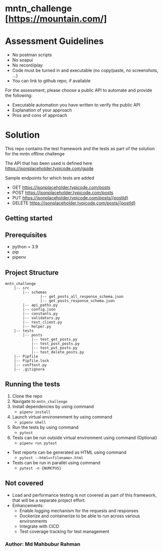 # mntn_challenge [https://mountain.com/]

# Assessment Guidelines

- No postman scripts
- No soapui
- No record/play
- Code must be turned in and executable (no copy/paste, no screenshots, ...)
- You can link to github repo, if available

For the assessment, please choose a public API to automate and provide the following:
 - Executable automation you have written to verify the public API
 - Explanation of your approach
 - Pros and cons of approach

# Solution

This repo contains the test framework and the tests as part of the solution for the mntn offline challenge

The API that has been used is defined here https://jsonplaceholder.typicode.com/guide

Sample endpoints for which tests are added

- GET https://jsonplaceholder.typicode.com/posts
- POST https://jsonplaceholder.typicode.com/posts
- PUT https://jsonplaceholder.typicode.com/posts/{postId}
- DELETE https://jsonplaceholder.typicode.com/posts/{postId}

## Getting started

## Prerequisites
- python = 3.9
- pip
- pipenv

## Project Structure

```
mntn_challenge
    |-- src
        |-- schemas
                |-- get_posts_all_response_schema.json
                |-- get_posts_response_schema.json
        |-- api_paths.py
        |-- config.json
        |-- constants.py
        |-- validators.py
        |-- rest_client.py
        |-- helper.py
    |-- tests
        |-- posts
            |-- test_get_posts.py
            |-- test_post_posts.py
            |-- test_put_posts.py
            |-- test_delete_posts.py
    |-- Pipfile
    |-- Pipfile.lock
    |-- conftest.py
    |-- .gitignore
```

## Running the tests

1. Clone the repo
2. Navigate to `mntn_challenge`
3. Install dependencies by using command 
    - `pipenv install`
4. Launch virtual environenment by using command
    - `pipenv shell`
5. Run the tests by using command
    - `pytest`
6. Tests can be run outside virtual environment using command (Optional)
    - `pipenv run pytest`

- Test reports can be generated as HTML using command
    - `pytest --html=<filename>.html`
- Tests can be run in parallel using command
    -  `pytest -n {NUMCPUS}`

## Not covered

- Load and performance testing is not covered as part of this framework, that will be a separate project effort.
- Enhancements: 
    - Enable logging mechanism for the requests and responses
    - Dockerize and containerize to be able to run across various environments
    - Integrate with CICD
    - Test coverage tracking for test management


### Author: Md Mahbubur Rahman
